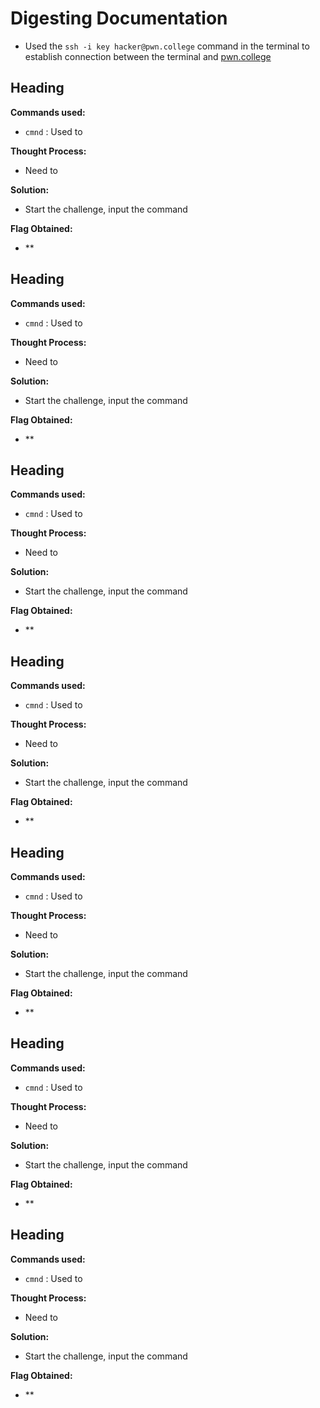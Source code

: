 # Digesting Documentation
- Used the `ssh -i key hacker@pwn.college` command in the terminal to establish connection between the terminal and [pwn.college](https://pwn.college/)

## Heading
**Commands used:**
- `cmnd`  : Used to 

**Thought Process:**
- Need to

**Solution:**
- Start the challenge, input the command  

**Flag Obtained:**
- ** 

## Heading
**Commands used:**
- `cmnd`  : Used to 

**Thought Process:**
- Need to

**Solution:**
- Start the challenge, input the command  

**Flag Obtained:**
- ** 

## Heading
**Commands used:**
- `cmnd`  : Used to 

**Thought Process:**
- Need to

**Solution:**
- Start the challenge, input the command  

**Flag Obtained:**
- ** 

## Heading
**Commands used:**
- `cmnd`  : Used to 

**Thought Process:**
- Need to

**Solution:**
- Start the challenge, input the command  

**Flag Obtained:**
- ** 

## Heading
**Commands used:**
- `cmnd`  : Used to 

**Thought Process:**
- Need to

**Solution:**
- Start the challenge, input the command  

**Flag Obtained:**
- ** 

## Heading
**Commands used:**
- `cmnd`  : Used to 

**Thought Process:**
- Need to

**Solution:**
- Start the challenge, input the command  

**Flag Obtained:**
- ** 

## Heading
**Commands used:**
- `cmnd`  : Used to 

**Thought Process:**
- Need to

**Solution:**
- Start the challenge, input the command  

**Flag Obtained:**
- ** 

